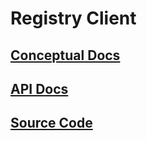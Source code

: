# Registry Client

## [Conceptual Docs](articles/intro.html)
## [API Docs](api/RegistryClient.html)
## [Source Code](https://github.com/shirhatti/RegistryClient)
